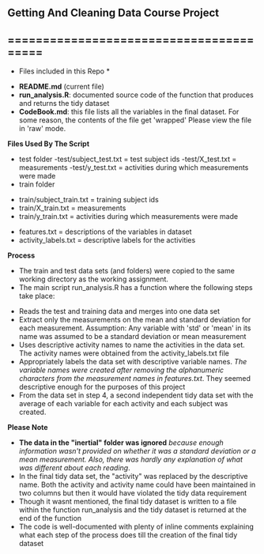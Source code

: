## Getting And Cleaning Data Course Project
## ========================================

* Files included in this Repo *

- **README.md** (current file)
- **run_analysis.R**: documented source code of the function that produces and returns the tidy dataset
- **CodeBook.md**: this file lists all the variables in the final dataset. For some reason, the contents of the file get 'wrapped' Please view the file in 'raw' mode.

**Files Used By The Script** 

* test folder
-test/subject_test.txt = test subject ids 
-test/X_test.txt = measurements
-test/y_test.txt = activities during which measurements were made
* train folder
- train/subject_train.txt = training subject ids
- train/X_train.txt = measurements
- train/y_train.txt = activities during which measurements were made
* features.txt = descriptions of the variables in dataset
* activity_labels.txt = descriptive labels for the activities

**Process**

* The train and test data sets (and folders) were copied to the same working directory as the working assignment. 
* The main script run_analysis.R has a function where the following steps take place:
- Reads the test and training data and merges into one data set
- Extract only the measurements on the mean and standard deviation for each measurement. Assumption: Any variable with 'std' or 'mean' in its name was assumed to be a standard deviation or mean measurement
- Uses descriptive activity names to name the activities in the data set. The activity names were obtained from the activity_labels.txt file
- Appropriately labels the data set with descriptive variable names. _The variable names were created after removing the alphanumeric characters from the measurement names in features.txt_. They seemed descriptive enough for the purposes of this project
- From the data set in step 4, a second independent tidy data set with the average of each variable for each activity and each subject was created.  

**Please Note**

- **The data in the "inertial" folder was ignored** _because enough information wasn't provided on whether it was a standard deviation or a mean measurement. Also, there was hardly any explanation of what was different about each reading_. 
- In the final tidy data set, the "activity" was replaced by the descriptive name. Both the activity and activity name could have been maintained in two columns but then it would have violated the tidy data requirement
- Though it wasnt mentioned, the final tidy dataset is written to a file within the function run_analysis and the tidy dataset is returned at the end of the function
- The code is well-documented with plenty of inline comments explaining what each step of the process does till the creation of the final tidy dataset
